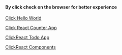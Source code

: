 <h4> By click  check on the browser for better experience </h4>

<p><a href= "https://hello-react-world-subhan.netlify.app/" />Click Hello World</p>
  
<p><a href= "https://react-counter-subhan.netlify.app/"/>Click React Counter App</p>
  
<p><a href= "https://react-subhan-todo.netlify.app/"/>ClickReact Todo App</p>

<p><a href="https://react-comp-subhan.netlify.app/"/>ClickReact Components</p>


